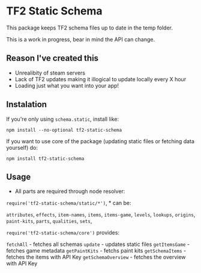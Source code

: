 # TF2 Static Schema
This package keeps TF2 schema files up to date in the temp folder.

This is a work in progress, bear in mind the API can change.

## Reason I've created this
- Unrealibity of steam servers
- Lack of TF2 updates making it illogical to update locally every X hour
- Loading just what you want into your app!

## Instalation
If you're only using `schema.static`, install like:
```
npm install --no-optional tf2-static-schema
```
If you want to use core of the package (updating static files or fetching data yourself) do: 
```
npm install tf2-static-schema
```

## Usage
- All parts are required through node resolver:

`require('tf2-static-schema/static/*')`, * can be:

`attributes`,
`effects`,
`item-names`,
`items`,
`items-game`,
`levels`,
`lookups`,
`origins`,
`paint-kits`,
`parts`,
`qualities`,
`sets`,

`require('tf2-static-schema/core')` provides:

`fetchAll` - fetches all schemas
`update` - updates static files
`getItemsGame` - fetches game metadata
`getPaintKits` - fetchs paint kits
`getSchemaItems` - fetches the items with API Key
`getSchemaOverview` - fetches the overview with API Key
